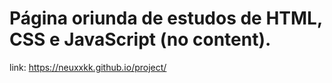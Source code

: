 # Página oriunda de estudos de HTML, CSS e JavaScript (no content).

link: https://neuxxkk.github.io/project/
